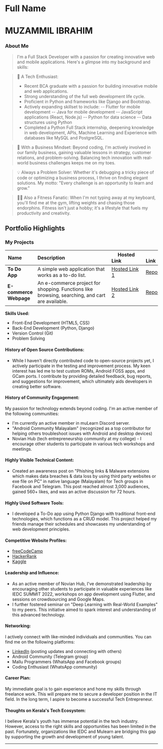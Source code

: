 # Full Name 
<h1>MUZAMMIL IBRAHIM</h1>

### About Me
>I'm a Full Stack Developer with a passion for creating innovative web and mobile applications. Here's a glimpse into my background and skills:

>🌟 A Tech Enthusiast:
> - Recent BCA graduate with a passion for building innovative mobile and web applications.
> - Strong understanding of the full web development life cycle.
> - Proficient in Python and frameworks like Django and Bootstrap.
>- Actively expanding skillset to include:
-- Flutter for mobile development
-- Java for mobile development
-- JavaScript applications (React, Node.js)
-- Python for data science
-- Data structures using Python
> - Completed a Python Full Stack internship, deepening knowledge in web development, APIs, Machine Learning and Experience with databases like MySQL and PostgreSQL.

>🏢 With a Business Mindset: Beyond coding, I'm actively involved in our family business, gaining valuable lessons in strategy, customer relations, and problem-solving. Balancing tech innovation with real-world business challenges keeps me on my toes.

>💡 Always a Problem Solver: Whether it's debugging a tricky piece of code or optimizing a business process, I thrive on finding elegant solutions. My motto: "Every challenge is an opportunity to learn and grow."

>🏋️‍♂️ Also a Fitness Fanatic: When I'm not typing away at my keyboard, you'll find me at the gym, lifting weights and chasing those endorphins. Fitness isn't just a hobby; it's a lifestyle that fuels my productivity and creativity.



## Portfolio Highlights

### My Projects

| Name        | Description                                | Hosted Link               | Repo Link                           |
|---------------------|---------------------------------------------------------------------------|------------------------------------------|----------------------------------------------------------------|
| **To Do App** | A simple web application that works as a to-do list. | [Hosted Link 1](http://muzammil13todoapp.pythonanywhere.com/)  | [Repo Link 1](https://github.com/muzammil-13/MidjangoRepo/tree/master/todoProject)       |
| **E-commerce Webpage** | An e-commerce project for shopping. Functions like browsing, searching, and cart are available.  | [Hosted Link 2](https://muzammil13sfproj.pythonanywhere.com/shop/)  | [Repo Link 2](https://github.com/muzammil-13/MidjangoRepo/tree/master/storefront_project)       |

**Skills Used:**

* Front-End Development (HTML5, CSS)
* Back-End Development (Python, Django)
* Version Control (Git)
* Problem Solving




#### History of Open Source Contributions:

- While I haven't directly contributed code to open-source projects yet, I actively participate in the testing and improvement process. My keen interest has led me to test custom ROMs, Android FOSS apps, and GCam ports. I contribute by providing detailed feedback, bug reports, and suggestions for improvement, which ultimately aids developers in creating better software.

#### History of Community Engagement:

My passion for technology extends beyond coding. I'm an active member of the following communities:

- I'm currently an active member in muLearn Discord server.
- "Android Community Malayalam" (recognized as a top contributor for helping others troubleshoot issues with Android and desktop devices)
- Novian Hub (tech entrepreneurship community at my college) - I encourage other students to participate in various tech workshops and meetings.

#### Highly Visible Technical Content:

- Created an awareness post on "Phishing links & Malware extensions which makes data breaches & data loss by using third party websites or exe file on PC" in native language (Malayalam) for Tech groups in Facebook and Telegram. This post reached almost 3,000 audiences, gained 560+ likes, and was an active discussion for 72 hours.

#### Highly Used Software Tools:

- I developed a To-Do app using Python Django with traditional front-end technologies, which functions as a CRUD model. This project helped my friends manage their schedules and showcases my understanding of web development principles.

#### Competitive Website Profiles:
- [freeCodeCamp](https://www.freecodecamp.org/_mzml13)
- [HackerRank](https://www.hackerrank.com/profile/muzammilibrahim3)
- [Kaggle](https://www.kaggle.com/muzammilibrahimpm)

#### Leadership and Influence:

- As an active member of Novian Hub, I've demonstrated leadership by encouraging other students to participate in valuable experiences like IEDC SUMMIT 2022, workshops on app development using Flutter, and sessions on crowdsourcing and Google Maps.
- I further fostered seminar on "Deep Learning with Real-World Examples" to my peers. This initiative aimed to spark interest and understanding of this advanced technology.

#### Networking:

I actively connect with like-minded individuals and communities. You can find me on the following platforms:
- [LinkedIn](https://www.linkedin.com/in/muzammil-ibrahim-pm) (posting updates and connecting with others)
- Android Community (Telegram group)
- Mallu Programmers (WhatsApp and Facebook groups)
- Coding Enthusiast (WhatsApp community)

#### Career Plan:

My immediate goal is to gain experience and hone my skills through freelance work. This will prepare me to secure a developer position in the IT field.  In the long term, I aspire to become a successful Tech Entrepreneur.

#### Thoughts on Kerala's Tech Ecosystem:

I believe Kerala's youth has immense potential in the tech industry. However, access to the right skills and opportunities has been limited in the past. Fortunately, organizations like IEDC and Mulearn are bridging this gap by supporting the growth and development of young talent.

---
